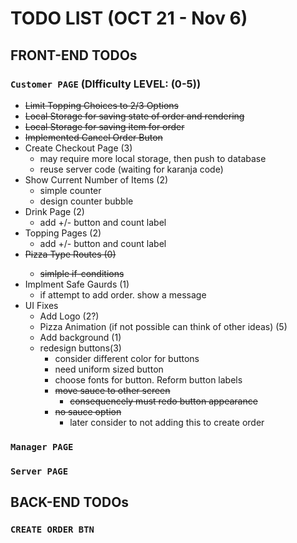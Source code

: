 # TODO LIST (OCT 21 - Nov 6)

## FRONT-END TODOs

### `Customer PAGE` (DIfficulty LEVEL: (0-5))

- <del>Limit Topping Choices to 2/3 Options</del>
- <del>Local Storage for saving state of order and rendering</del>
- <del>Local Storage for saving item for order</del>
- <del>Implemented Cancel Order Buton </del>
- Create Checkout Page (3)
  - may require more local storage, then push to database
  - reuse server code (waiting for karanja code)
- Show Current Number of Items (2)
  - simple counter
  - design counter bubble
- Drink Page (2)
  - add +/- button and count label
- Topping Pages (2)
  - add +/- button and count label
- <del>Pizza Type Routes (0)
  - simlple if-conditions</del>
- Implment Safe Gaurds (1)
  - if attempt to add order. show a message
- UI Fixes
  - Add Logo (2?)
  - Pizza Animation (if not possible can think of other ideas) (5)
  - Add background (1)
  - redesign buttons(3)
    - consider different color for buttons
    - need uniform sized button
    - choose fonts for button. Reform button labels
    - <del>move sauce to other screen</del>
      - <del>consequencely must redo button appearance</del>
    - <del>no sauce option</del>
      - later consider to not adding this to create order

### `Manager PAGE`

### `Server PAGE`

## BACK-END TODOs

### `CREATE ORDER BTN`
